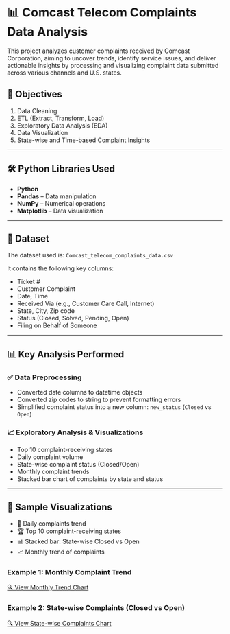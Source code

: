 # 📊 Comcast Telecom Complaints Data Analysis

This project analyzes customer complaints received by Comcast Corporation, aiming to uncover trends, identify service issues, and deliver actionable insights by processing and visualizing complaint data submitted across various channels and U.S. states.

## 📌 Objectives

1. Data Cleaning  
2. ETL (Extract, Transform, Load)  
3. Exploratory Data Analysis (EDA)  
4. Data Visualization  
5. State-wise and Time-based Complaint Insights  

---

## 🛠️ Python Libraries Used

- **Python**  
- **Pandas** – Data manipulation  
- **NumPy** – Numerical operations  
- **Matplotlib** – Data visualization   

---

## 📁 Dataset

The dataset used is: `Comcast_telecom_complaints_data.csv`

It contains the following key columns:

- Ticket #
- Customer Complaint
- Date, Time
- Received Via (e.g., Customer Care Call, Internet)
- State, City, Zip code
- Status (Closed, Solved, Pending, Open)
- Filing on Behalf of Someone

---

## 📊 Key Analysis Performed

### ✅ Data Preprocessing

- Converted date columns to datetime objects
- Converted zip codes to string to prevent formatting errors
- Simplified complaint status into a new column: `new_status` (`Closed` vs `Open`)

### 📈 Exploratory Analysis & Visualizations

- Top 10 complaint-receiving states 
- Daily complaint volume
- State-wise complaint status (Closed/Open)
- Monthly complaint trends
- Stacked bar chart of complaints by state and status
---
## 📸 Sample Visualizations

- 📅 Daily complaints trend  
- 🏆 Top 10 complaint-receiving states  
- 📊 Stacked bar: State-wise Closed vs Open  
- 📈 Monthly trend of complaints

### Example 1: Monthly Complaint Trend  
[🔍 View Monthly Trend Chart](sample_images/monthly_trend.png)

### Example 2: State-wise Complaints (Closed vs Open)  
[🔍 View State-wise Complaints Chart](sample_images/statewise_stacked_bar.png)
